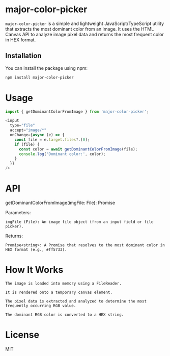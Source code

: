 # major-color-picker

`major-color-picker` is a simple and lightweight JavaScript/TypeScript utility that extracts the most dominant color from an image. It uses the HTML Canvas API to analyze image pixel data and returns the most frequent color in HEX format.

## Installation

You can install the package using npm:

```bash
npm install major-color-picker
```

# Usage

```js
import { getDominantColorFromImage } from 'major-color-picker';

<input
  type="file"
  accept="image/*"
  onChange={async (e) => {
    const file = e.target.files?.[0];
    if (file) {
      const color = await getDominantColorFromImage(file);
      console.log('Dominant color:', color);
    }
  }}
/>
```

# API
getDominantColorFromImage(imgFile: File): Promise<string>

Parameters:

    imgFile (File): An image file object (from an input field or file picker).

Returns:

    Promise<string>: A Promise that resolves to the most dominant color in HEX format (e.g., #ff5733).

# How It Works

    The image is loaded into memory using a FileReader.

    It is rendered onto a temporary canvas element.

    The pixel data is extracted and analyzed to determine the most frequently occurring RGB value.

    The dominant RGB color is converted to a HEX string.

# License

MIT
